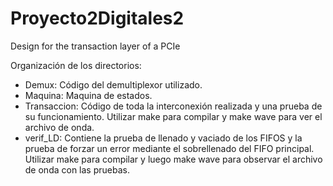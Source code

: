 # Proyecto2Digitales2
Design for the transaction layer of a PCIe

Organización de los directorios:

- Demux: Código del demultiplexor utilizado.
- Maquina: Maquina de estados. 
- Transaccion: Código de toda la interconexión realizada y una prueba de su funcionamiento. Utilizar make para compilar y make wave para ver el archivo de onda. 
- verif_LD: Contiene la prueba de llenado y vaciado de los FIFOS y la prueba de forzar un error mediante el sobrellenado del FIFO principal. Utilizar make para compilar y luego make wave para observar el archivo de onda con las pruebas. 
